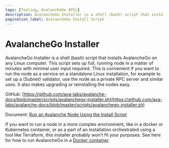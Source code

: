 ```yaml
---
tags: [Tooling, AvalancheGo APIs]
description: AvalancheGo Installer is a shell (bash) script that installs AvalancheGo on any Linux computer. This script sets up full, running node in a matter of minutes with minimal user input required. This is convenient if you want to run the node as a service on a standalone Linux installation, for example to set up a (Subnet) validator, use the node as a private RPC server and similar uses. It also makes upgrading or reinstalling the nodes easy.
pagination_label: AvalancheGo Install Script
---
```


# AvalancheGo Installer

AvalancheGo Installer is a shell (bash) script that installs AvalancheGo on any
Linux computer. This script sets up full, running node in a matter of minutes
with minimal user input required. This is convenient if you want to run the node
as a service on a standalone Linux installation, for example to set up a
(Subnet) validator, use the node as a private RPC server and similar uses. It
also makes upgrading or reinstalling the nodes easy.

GitHub: [https://github.com/ava-labs/avalanche-docs/blob/master/scripts/avalanchego-installer.sh](https://github.com/ava-labs/avalanche-docs/blob/master/scripts/avalanchego-installer.sh)

Document: [Run an Avalanche Node Using the Install Script](/nodes/run/with-installer.md)

If you want to run a node in a more complex environment, like in a docker or
Kubernetes container, or as a part of an installation orchestrated using a tool
like Terraform, this installer probably won't fit your purposes. See here for how to run AvalancheGo
in a [Docker container](/tooling/cli-guides/run-with-docker.md).
